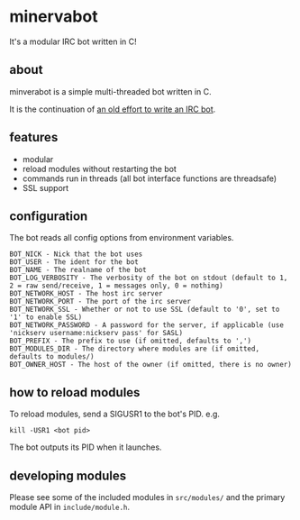 # minervabot

It's a modular IRC bot written in C!

## about

minverabot is a simple multi-threaded bot written in C.

It is the continuation of [an old effort to write an IRC bot](https://github.com/ohnx-archive/athena).

## features

* modular
* reload modules without restarting the bot
* commands run in threads (all bot interface functions are threadsafe)
* SSL support

## configuration

The bot reads all config options from environment variables.

```
BOT_NICK - Nick that the bot uses
BOT_USER - The ident for the bot
BOT_NAME - The realname of the bot
BOT_LOG_VERBOSITY - The verbosity of the bot on stdout (default to 1, 2 = raw send/receive, 1 = messages only, 0 = nothing)
BOT_NETWORK_HOST - The host irc server
BOT_NETWORK_PORT - The port of the irc server
BOT_NETWORK_SSL - Whether or not to use SSL (default to '0', set to '1' to enable SSL)
BOT_NETWORK_PASSWORD - A password for the server, if applicable (use 'nickserv username:nickserv pass' for SASL)
BOT_PREFIX - The prefix to use (if omitted, defaults to ',')
BOT_MODULES_DIR - The directory where modules are (if omitted, defaults to modules/)
BOT_OWNER_HOST - The host of the owner (if omitted, there is no owner)
```

## how to reload modules

To reload modules, send a SIGUSR1 to the bot's PID. e.g.

```
kill -USR1 <bot pid>
```

The bot outputs its PID when it launches.

## developing modules

Please see some of the included modules in `src/modules/` and the primary module API in `include/module.h`.
